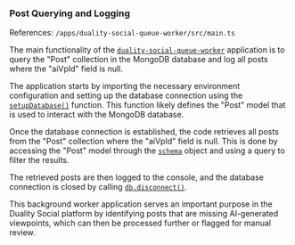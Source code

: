 ### Post Querying and Logging
References: `/apps/duality-social-queue-worker/src/main.ts`

The main functionality of the [`duality-social-queue-worker`](/apps/duality-social-queue-worker/project.json#L2) application is to query the "Post" collection in the MongoDB database and log all posts where the "aiVpId" field is null.

The application starts by importing the necessary environment configuration and setting up the database connection using the [`setupDatabase()`](/apps/duality-social-node/src/setupDatabase.ts#L6) function. This function likely defines the "Post" model that is used to interact with the MongoDB database.

Once the database connection is established, the code retrieves all posts from the "Post" collection where the "aiVpId" field is null. This is done by accessing the "Post" model through the [`schema`](/libs/duality-social-lib/src/lib/schemaModelData.ts#L35) object and using a query to filter the results.

The retrieved posts are then logged to the console, and the database connection is closed by calling [`db.disconnect()`](/apps/duality-social-queue-worker/src/main.ts#L16).

This background worker application serves an important purpose in the Duality Social platform by identifying posts that are missing AI-generated viewpoints, which can then be processed further or flagged for manual review.